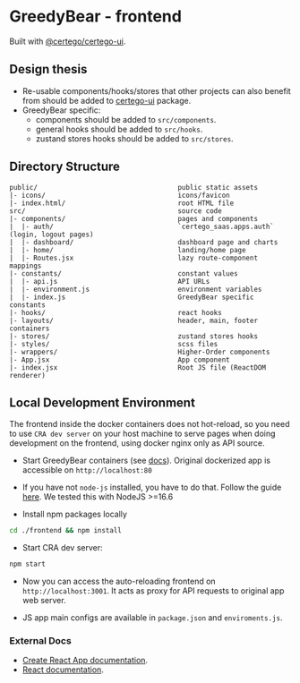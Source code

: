 # GreedyBear - frontend

Built with [@certego/certego-ui](https://github.com/certego/certego-ui).

## Design thesis

- Re-usable components/hooks/stores that other projects can also benefit from should be added to [certego-ui](https://github.com/certego/certego-ui) package.
- GreedyBear specific:
  - components should be added to `src/components`.
  - general hooks should be added to `src/hooks`.
  - zustand stores hooks should be added to `src/stores`.

## Directory Structure

```
public/                                   public static assets
|- icons/                                 icons/favicon
|- index.html/                            root HTML file
src/                                      source code
|- components/                            pages and components
|  |- auth/                               `certego_saas.apps.auth` (login, logout pages)
|  |- dashboard/                          dashboard page and charts
|  |- home/                               landing/home page
|  |- Routes.jsx                          lazy route-component mappings
|- constants/                             constant values
|  |- api.js                              API URLs
|  |- environment.js                      environment variables
|  |- index.js                            GreedyBear specific constants
|- hooks/                                 react hooks
|- layouts/                               header, main, footer containers
|- stores/                                zustand stores hooks
|- styles/                                scss files
|- wrappers/                              Higher-Order components
|- App.jsx                                App component
|- index.jsx                              Root JS file (ReactDOM renderer)
```

## Local Development Environment

The frontend inside the docker containers does not hot-reload, so
you need to use `CRA dev server` on your host machine to serve pages when doing development on the frontend, using docker nginx only as API source.

- Start GreedyBear containers (see [docs](https://greedybear.readthedocs.io/en/latest/Installation.html)). Original dockerized app is accessible on `http://localhost:80`

- If you have not `node-js` installed, you have to do that. Follow the guide [here](https://www.digitalocean.com/community/tutorials/how-to-install-node-js-on-ubuntu-20-04). We tested this with NodeJS >=16.6

- Install npm packages locally

```bash
cd ./frontend && npm install
```

- Start CRA dev server:

```bash
npm start
```

- Now you can access the auto-reloading frontend on `http://localhost:3001`. It acts as proxy for API requests to original app web server.

- JS app main configs are available in `package.json` and `enviroments.js`.


### External Docs

- [Create React App documentation](https://facebook.github.io/create-react-app/docs/getting-started).
- [React documentation](https://reactjs.org/).
